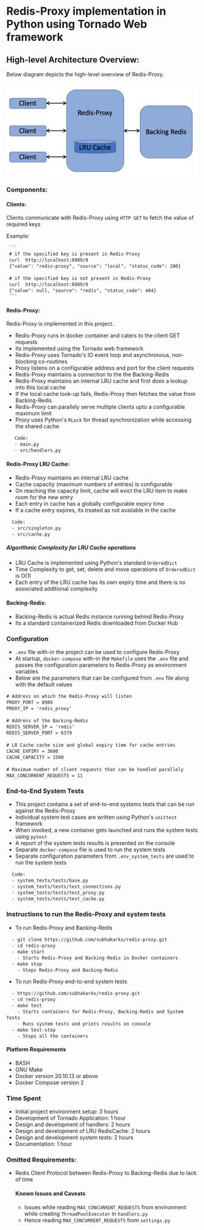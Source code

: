 # Redis-Proxy implementation in Python using Tornado Web framework

## High-level Architecture Overview:

Below diagram depicts the high-level overview of Redis-Proxy.

<img src="./redis-proxy-overview.png" width="512"/>

### Components:
#### Clients:
Clients communicate with Redis-Proxy using `HTTP GET` to fetch the value of required keys

Example:

     ```
     # if the specified key is present in Redis-Proxy
     curl  http://localhost:8989/9
     {"value": "redis-proxy", "source": "local", "status_code": 200}

     # if the specified key is not present in Redis-Proxy
     curl  http://localhost:8989/9
     {"value": null, "source": "redis", "status_code": 404}
     ```

#### Redis-Proxy:
Redis-Proxy is implemented in this project.
- Redis-Proxy runs in docker container and caters to the client GET requests
- Its implemented using the Tornado web framework
- Redis-Proxy uses Tornado's IO event loop and asynchronous, non-blocking co-routines
- Proxy listens on a configurable address and port for the client requests
- Redis-Proxy maintains a connection to the the Backing-Redis
- Redis-Proxy maintains an internal LRU cache and first does a lookup into this local cache
- If the local cache look-up fails, Redis-Proxy then fetches the value from Backing-Redis
- Redis-Proxy can parallely serve multiple clients upto a configurable maximum limit
- Proxy uses Python's `RLock` for thread synchronization while accessing the shared cache

```
   Code:
   - main.py
   - src/handlers.py
```

#### Redis-Proxy LRU Cache:
- Redis-Proxy maintains an internal LRU cache
- Cache capacity (maximum numbers of entries) is configurable
- On reaching the capacity limit, cache will evict the LRU item to make room for the new entry
- Each entry in cache has a globally configurable expiry time
- If a cache entry expires, its treated as not available in the cache
```
  Code:
  - src/singleton.py
  - src/cache.py
```
##### Algorithmic Complexity for LRU Cache operations
- LRU Cache is implemented using Python's standard `OrderedDict`
- Time Complexity to get, set, delete and move operations of `OrderedDict` is O(1)
- Each entry of the LRU cache has its own expiry time and there is no associated additional complexity

#### Backing-Redis:
- Backing-Redis is actual Redis instance running behind Redis-Proxy
- Its a standard containerized Redis downloaded from Docker Hub


### Configuration
- `.env` file with-in the project can be used to configure Redis-Proxy
- At startup, `docker-compose` with-in the `Makefile` uses the `.env` file and passes the configuration
   parameters to Redis-Proxy as environment variables
- Below are the parameters that can be configured from `.env` file along with the default values
```
# Address on which the Redis-Proxy will listen
PROXY_PORT = 8989
PROXY_IP = 'redis_proxy'

# Address of the Backing-Redis
REDIS_SERVER_IP = 'redis'
REDIS_SERVER_PORT = 6379

# LR Cache cache size and global expiry time for cache entries
CACHE_EXPIRY = 3600
CACHE_CAPACITY = 1500

# Maximum number of client requests that can be handled parallely
MAX_CONCURRENT_REQUESTS = 11
```

### End-to-End System Tests
- This project contains a set of end-to-end systems tests that can be run against the Redis-Proxy
- Individual system test cases are written using Python's `unittest` framework
- When invoked, a new container gets launched and runs the system tests using `pytest`
- A report of the system tests results is presented on the console
- Separate `docker-compose` file is used to run the system tests
- Separate configuration parameters from `.env_system_tests` are used to run the system tests
```
  Code:
  - system_tests/tests/base.py
  - system_tests/tests/test_connections.py
  - system_tests/tests/test_proxy.py
  - system_tests/tests/test_cache.py
```

### Instructions to run the Redis-Proxy and system tests
- To run Redis-Proxy and Backing-Redis
```
  - git clone https://github.com/subhakarks/redis-proxy.git
  - cd redis-proxy
  - make start
    - Starts Redis-Proxy and Backing-Redis in Docker containers
  - make stop
    - Stops Redis-Proxy and Backing-Redis
```

- To run Redis-Proxy end-to-end system tests
```
  - https://github.com/subhakarks/redis-proxy.git
  - cd redis-proxy
  - make test
    - Starts containers for Redis-Proxy, Backing-Redis and System Tests
    - Runs system tests and prints results on console
  - make test-stop
    - Stops all the containers
```
#### Platform Requirements
- BASH
- GNU Make
- Docker version 20.10.13 or above
- Docker Compose version 2

### Time Spent
- Initial project environment setup: 3 hours
- Development of Tornado Application: 1 hour
- Design and development of handlers: 2 hours
- Design and development of LRU RedisCache: 2 hours
- Design and development system tests: 2 hours
- Documentation: 1 hour

### Omitted Requirements:
- Redis Client Protocol between Redis-Proxy to Backing-Redis due to lack of time
  #### Known Issues and Caveats
  - Issues while reading `MAX_CONCURRENT_REQUESTS` from environment while creating `ThreadPoolExecutor` in `handlers.py`
  - Hence reading `MAX_CONCURRENT_REQUESTS` from `settings.py`

